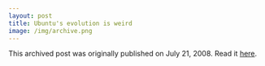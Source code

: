 ```yaml
---
layout: post
title: Ubuntu's evolution is weird
image: /img/archive.png
---
```

This archived post was originally published on July 21, 2008. Read it [here](/alex.ciobanu.org/index5757.html).
